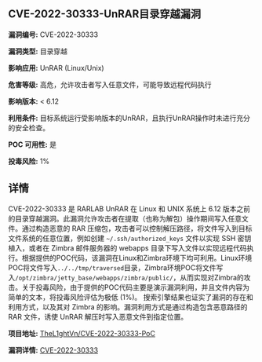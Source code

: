 ## CVE-2022-30333-UnRAR目录穿越漏洞

**漏洞编号:** CVE-2022-30333

**漏洞类型:** 目录穿越

**影响应用:** UnRAR (Linux/Unix)

**危害等级:** 高危，允许攻击者写入任意文件，可能导致远程代码执行

**影响版本:** < 6.12

**利用条件:** 目标系统运行受影响版本的UnRAR，且执行UnRAR操作时未进行充分的安全检查。

**POC 可用性:** 是

**投毒风险:** 1%

## 详情

CVE-2022-30333 是 RARLAB UnRAR 在 Linux 和 UNIX 系统上 6.12 版本之前的目录穿越漏洞。此漏洞允许攻击者在提取（也称为解包）操作期间写入任意文件。通过构造恶意的 RAR 压缩包，攻击者可以控制解压路径，将文件写入到目标文件系统的任意位置，例如创建 `~/.ssh/authorized_keys` 文件以实现 SSH 密钥植入，或者在 Zimbra 邮件服务器的 webapps 目录下写入文件以实现远程代码执行。根据提供的POC代码，该漏洞在Linux和Zimbra环境下均可利用。Linux环境POC将文件写入`../../tmp/traversed`目录，Zimbra环境POC将文件写入`/opt/zimbra/jetty_base/webapps/zimbra/public/`，从而实现对Zimbra的攻击。关于投毒风险，由于提供的POC代码主要是演示漏洞利用，并且文件内容为简单的文本，将投毒风险评估为极低 (1%)。 搜索引擎结果也证实了漏洞的存在和利用方式，以及其对 Zimbra 的影响。漏洞利用方式是通过构造包含恶意路径的 RAR 文件，诱使 UnRAR 解压时写入恶意文件到指定位置。

**项目地址:** [TheL1ghtVn/CVE-2022-30333-PoC](https://github.com/TheL1ghtVn/CVE-2022-30333-PoC)

**漏洞详情:** [CVE-2022-30333](https://nvd.nist.gov/vuln/detail/CVE-2022-30333)